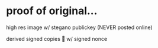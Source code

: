 # proof of original...


high res image w/ stegano publickey (NEVER posted online)

derived signed copies 🍬 w/ signed nonce

